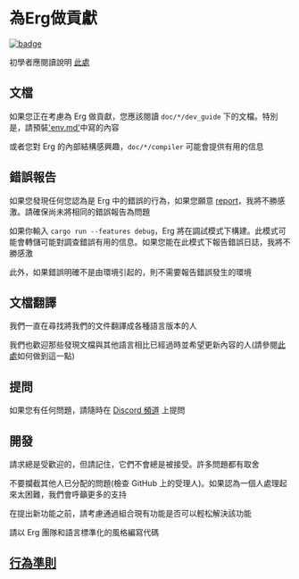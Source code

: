# 為Erg做貢獻

[![badge](https://img.shields.io/endpoint.svg?url=https%3A%2F%2Fgezf7g7pd5.execute-api.ap-northeast-1.amazonaws.com%2Fdefault%2Fsource_up_to_date%3Fowner%3Derg-lang%26repos%3Derg%26ref%3Dmain%26path%3DCONTRIBUTING.md%26commit_hash%3Dcbaf48c04b46fadc680fa4e05e8ad22cbdaf6c47)
](https://gezf7g7pd5.execute-api.ap-northeast-1.amazonaws.com/default/source_up_to_date?owner=erg-lang&repos=erg&ref=main&path=CONTRIBUTING.md&commit_hash=cbaf48c04b46fadc680fa4e05e8ad22cbdaf6c47)

初學者應閱讀說明 [此處](https://github.com/erg-lang/erg/issues/31#issuecomment-1217505198)

## 文檔

如果您正在考慮為 Erg 做貢獻，您應該閱讀 `doc/*/dev_guide` 下的文檔。特別是，請預裝['env.md'](doc/zh_TW/dev_guide/env.md)中寫的內容

或者您對 Erg 的內部結構感興趣，`doc/*/compiler` 可能會提供有用的信息

## 錯誤報告

如果您發現任何您認為是 Erg 中的錯誤的行為，如果您願意 [report](https://github.com/erg-lang/erg/issues/new/choose)，我將不勝感激。請確保尚未將相同的錯誤報告為問題

如果你輸入 `cargo run --features debug`，Erg 將在調試模式下構建。此模式可能會轉儲可能對調查錯誤有用的信息。如果您能在此模式下報告錯誤日誌，我將不勝感激

此外，如果錯誤明確不是由環境引起的，則不需要報告錯誤發生的環境

## 文檔翻譯

我們一直在尋找將我們的文件翻譯成各種語言版本的人

我們也歡迎那些發現文檔與其他語言相比已經過時並希望更新內容的人(請參閱[此處](https://github.com/erg-lang/erg/issues/48#issuecomment-1218247362)如何做到這一點)

## 提問

如果您有任何問題，請隨時在 [Discord 頻道](https://discord.gg/zfAAUbgGr4) 上提問

## 開發

請求總是受歡迎的，但請記住，它們不會總是被接受。許多問題都有取舍

不要攔截其他人已分配的問題(檢查 GitHub 上的受理人)。如果認為一個人處理起來太困難，我們會呼籲更多的支持

在提出新功能之前，請考慮通過組合現有功能是否可以輕松解決該功能

請以 Erg 團隊和語言標準化的風格編寫代碼

## [行為準則](../CODE_OF_CONDUCT/CODE_OF_CONDUCT_zh-TW.md)
